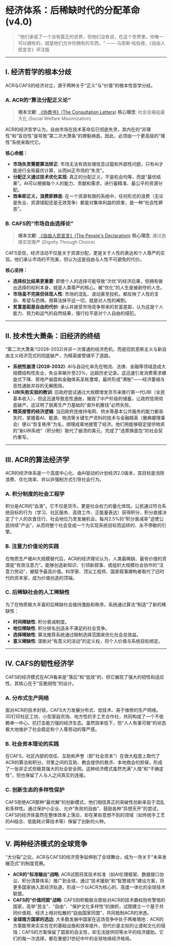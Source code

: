 # 经济体系：后稀缺时代的分配革命 (v4.0)

> "他们承诺了一个没有匮乏的世界，但他们没有说，在这个世界里，你唯一可以拥有的，就是他们允许你拥有的东西。"
> —— 马库斯·哈伯德，《自由人民宣言》评注版

---

## I. 经济哲学的根本分歧

ACR与CAFS的经济对立，源于两种关于“正义”与“价值”的根本性哲学分歧。

### A. ACR的“算法分配正义论”
> **根本文献**: [《协商书》(The Consultation Letters)](constitution.md)
> **核心理念**: 社会总福祉最大化 (Social Welfare Maximization)

ACR的经济哲学认为，自由市场在技术革命后已彻底失灵，其内在的“非理性”和“盲目性”是导致“第二次大萧条”的罪魁祸首。因此，必须由一个更高级的“理性”系统来取代它。

**核心命题：**
- **市场失灵需要算法矫正**: 市场无法有效处理信息过载和外部性问题，只有AI才能进行全局最优计算，从而纠正市场的“失灵”。
- **分配正义通过技术优化实现**: 真正的分配正义，不是机会均等，而是“最优结果”。AI可以根据每个人的能力、贡献和需求，进行最精准、最公平的资源分配。
- **效率即正义，浪费即罪恶**: 在一个资源有限的系统中，任何形式的浪费（无论是失业、资源错配还是无效竞争）都是对集体利益的损害，是一种“社会性罪恶”。

### B. CAFS的“市场自由选择论”
> **根本文献**: [《自由人民宣言》(The People's Declaration)](anti_constitution.md)
> **核心理念**: 通过选择实现尊严 (Dignity Through Choice)

CAFS坚信，经济活动不仅是关于资源分配，更是关于人性的表达和个人尊严的实现。他们承认市场的不完美，但认为这是自由与人性不可避免的代价。

**核心坚持：**
- **选择权比结果更重要**: 即使个人的选择可能导致“次优”的经济后果，但拥有做出选择的权利本身，就是人类尊严的核心。被“优化”的人生是被剥夺的人生。
- **市场虽不完美但体现人性**: 市场的混乱、波动甚至投机，都反映了人性的复杂、希望与恐惧。用算法抹平这一切，就是对人性的阉割。
- **贫富差距是自由的代价**: 承认并接受市场竞争带来的贫富差距，认为这是个人能力、努力和运气的自然结果，强行拉平是对个人自由的侵犯。

---

## II. 技术性大萧条：旧经济的终结

“第二次大萧条”(2028-2032)并非一次普通的经济危机，而是旧凯恩斯主义与新自由主义经济范式的彻底破产，为精英接管铺平了道路。

- **系统性崩溃 (2028-2032)**: AI与自动化率先在物流、法律、金融等领域造成大规模结构性失业，失业率飙升至23%，远超历史记录。这迅速引发消费需求螺旋式下降、房地产崩盘和金融体系呆账激增，最终形成“滞胀”——经济萎缩与恶性通胀并存的无解困局。
- **UBI失败实验的教训**: 旧政府尝试通过大规模增发货币来推行第一代UBI（全民基本收入），但这迅速导致恶性通胀，摧毁了中产阶级的储蓄，让政府信用彻底破产。这证明了脱离生产力基础的“直升机撒钱”必然失败。
- **精英接管的经济逻辑**: 当旧政府连维持电网、供水等基本公共服务的能力都丧失时，掌握着AI、能源、物流等关键生产资料的技术与金融精英（雅典娜理事会）便以“恢复秩序”为名，顺理成章地接管了经济。他们用能够稳定提供物资的“新UBI系统”（积分制）取代了崩溃的美元，完成了“选票换面包”的社会契约重写。

---

## III. ACR的算法经济学

ACR的经济体系是一个高度中心化、由AI驱动的计划经济2.0版本，其目标是消除浪费、优化效率、并以非强制方式引导社会行为。

### A. 积分制度的社会工程学
积分是ACR的“血液”。它不仅是货币，更是社会权力的量化体现。公民通过符合系统目标的行为（学习、社区服务、高效工作、正能量表达）获得积分，积分直接决定了个人的衣食住行、社会地位乃至发展机会。每月2.5%的“积分衰减率”迫使公民持续“产出”，从而将整个社会变成一个为实现系统目标而运转的、永不停歇的引擎。

### B. 注意力价值论的实践
在物质生产被AI大规模替代后，ACR的经济理论认为，人类最稀缺、最有价值的资源是“有效注意力”。能够创造新知识、引领新叙事、或组织大规模社会协作的“注意力劳动”，被赋予最高价值。科学家、顶尖工程师、国家叙事建构者取代了旧时代的资本家，成为价值创造的顶端。

### C. 后稀缺社会的人工稀缺性
为了在物质极大丰富的后稀缺社会维持激励和秩序，系统通过算法“制造”了新的稀缺性：
- **时间稀缺性**: 积分衰减制度。
- **地位稀缺性**: 积分排名创造永不满足的社会竞争。
- **选择稀缺性**: 算法推荐系统通过限制选择范围来优化社会总效益。
- **意义稀缺性**: 垄断对“有意义的活动”的定义权，将个人价值与系统目标绑定。

---

## IV. CAFS的韧性经济学

CAFS的经济模式在ACR看来是“落后”和“低效”的，但它展现了强大的韧性和适应性，其核心在于“反脆弱性”的设计。

### A. 分布式生产网络
面对ACR的技术封锁，CAFS大力发展分布式、低技术、易于维修的生产网络。3D打印社区工坊、小型家庭农场、地方性的手工艺合作社，共同构成了一个不依赖单一中心、抗打击能力强的经济生态。虽然效率低下，但“人人有事可做”的状态极大地维护了社会稳定和个人尊劳动的尊严感。

### B. 社会资本理论的实践
在CAFS，社区内部的信任、互助和声誉（即“社会资本”）在很大程度上取代了ACR的算法和积分。邻里之间的互助、教会提供的救济、本地商会的担保，形成了一张非正式但极其强大的社会安全网。这种经济模式虽然充满“人情”和“不确定性”，但也保留了人与人之间真实的连接。

### C. 创新生态的多样性保护
CAFS拒绝ACR那种“最优解”的创新模式，他们相信真正的突破性创新来自于混乱和多样性。通过保护小企业、允许“失败的自由”、鼓励各种“异想天开”的尝试，CAFS的经济体虽然在整体效率上落后，却在某些意想不到的领域（如传统手工艺的AI结合、低能耗计算技术等）保留了创新的火种。

---

## V. 两种经济模式的全球竞争

“大分裂”之后，ACR与CAFS的经济竞争延伸到了全球舞台，成为一场关于“未来发展范式”的制度竞赛。

- **ACR的“标准输出”战略**: ACR试图将其技术标准（如AI伦理框架、数据接口协议、积分清算体系）推广到全球，通过“技术援助”和“智慧城市”建设方案，将更多国家纳入其经济轨道，形成一个以ACR为核心的、高度一体化的全球技术联盟。
- **CAFS的“价值同盟”战略**: CAFS则积极联合那些对ACR的技术霸权抱有警惕的国家，高举“民主”、“自由”、“保护文化多样性”的旗帜，试图建立一个基于共同价值观、经济上相对松散的“自由国家同盟”，共同抵制ACR的渗透。
- **全球南方国家的选边**: 大多数发展中国家在这场竞争中处于两难境地：ACR的方案能带来实实在在的基础设施和效率提升，但代价是主权的让渡和文化的侵蚀；CAFS的方案保留了国家的自主性，却无法提供同等水平的经济援助。它们的每一次选择，都在重塑21世纪中叶的全球地缘经济格局。